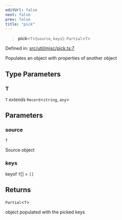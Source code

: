 ```yaml
---
editUrl: false
next: false
prev: false
title: "pick"
---
```


> **pick**\<`T`\>(`source`, `keys`): `Partial`\<`T`\>

Defined in: [src/util/misc/pick.ts:7](https://github.com/fabricjs/fabric.js/blob/8206f10a405480a7ba988ff6cfdde6412c1f13f8/src/util/misc/pick.ts#L7)

Populates an object with properties of another object

## Type Parameters

### T

`T` *extends* `Record`\<`string`, `any`\>

## Parameters

### source

`T`

Source object

### keys

keyof `T`[] = `[]`

## Returns

`Partial`\<`T`\>

object populated with the picked keys
